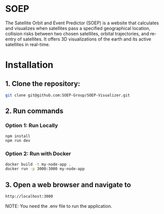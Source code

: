 # SOEP

The Satellite Orbit and Event Predictor (SOEP) is a website that calculates and visualizes when satellites pass a specified geographical location, collision risks between two chosen satellites, orbital trajectories, and re-entry of satellites. It offers 3D visualizations of the earth and its active satellites in real-time.

# Installation 

## 1. Clone the repository:
   ```bash
   git clone git@github.com:SOEP-Group/SOEP-Visualizer.git
   ```

## 2. Run commands

### Option 1: Run Locally
   ```bash
   npm install
   npm run dev 
   ```

### Option 2: Run with Docker
   ```bash
   docker build -t my-node-app .
   docker run -p 3000:3000 my-node-app
   ```
   
## 3. Open a web browser and navigate to
   ```bash
   http://localhost:3000
   ```

NOTE: You need the .env file to run the application.